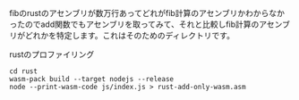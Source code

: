fibのrustのアセンブリが数万行あってどれがfib計算のアセンブリかわからなかったのでadd関数でもアセンブリを取ってみて、それと比較しfib計算のアセンブリがどれかを特定します。これはそのためのディレクトリです。

rustのプロファイリング
```
cd rust
wasm-pack build --target nodejs --release
node --print-wasm-code js/index.js > rust-add-only-wasm.asm
```